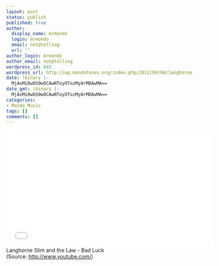 ```yaml
---
layout: post
status: publish
published: true
author:
  display_name: mrmondo
  login: mrmondo
  email: not@telling
  url: ''
author_login: mrmondo
author_email: not@telling
wordpress_id: 643
wordpress_url: http://wp.mondotunes.org/index.php/2012/09/08/langhorne-slim-and-the-law-bad-luck/
date: !binary |-
  MjAxMi0wOS0wOCAwNToyOTozMyArMDAwMA==
date_gmt: !binary |-
  MjAxMi0wOS0wOCAwNToyOTozMyArMDAwMA==
categories:
- Mondo Music
tags: []
comments: []
---
```

<iframe width="560" height="315" src="//www.youtube.com/embed/soPk6YoV9oE" frameborder="0"> </iframe>
Langhorne Slim and the Law - Bad Luck
<div class="attribution">(<span>Source:</span> <a href="http://www.youtube.com/">http://www.youtube.com/</a>)</div>
